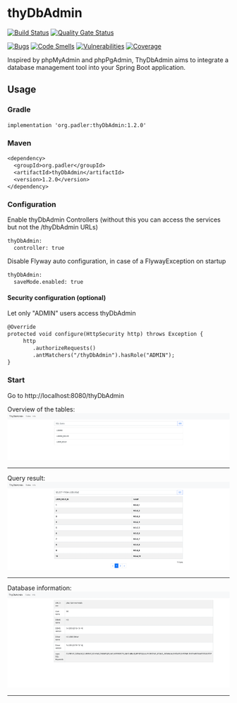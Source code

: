 # thyDbAdmin
[![Build Status](https://api.travis-ci.com/616slayer616/thyDbAdmin.svg?branch=master)](https://travis-ci.com/github/616slayer616/thyDbAdmin)
[![Quality Gate Status](https://sonarcloud.io/api/project_badges/measure?project=616slayer616_thyDbAdmin&metric=alert_status)](https://sonarcloud.io/dashboard?id=616slayer616_thyDbAdmin)

[![Bugs](https://sonarcloud.io/api/project_badges/measure?project=616slayer616_thyDbAdmin&metric=bugs)](https://sonarcloud.io/dashboard?id=616slayer616_thyDbAdmin)
[![Code Smells](https://sonarcloud.io/api/project_badges/measure?project=616slayer616_thyDbAdmin&metric=code_smells)](https://sonarcloud.io/dashboard?id=616slayer616_thyDbAdmin)
[![Vulnerabilities](https://sonarcloud.io/api/project_badges/measure?project=616slayer616_thyDbAdmin&metric=vulnerabilities)](https://sonarcloud.io/dashboard?id=616slayer616_thyDbAdmin)
[![Coverage](https://sonarcloud.io/api/project_badges/measure?project=616slayer616_thyDbAdmin&metric=coverage)](https://sonarcloud.io/dashboard?id=616slayer616_thyDbAdmin)

Inspired by phpMyAdmin and phpPgAdmin, ThyDbAdmin aims to integrate a database management tool into your Spring Boot application.

## Usage

### Gradle
```
implementation 'org.padler:thyDbAdmin:1.2.0'
```

### Maven
```
<dependency>
  <groupId>org.padler</groupId>
  <artifactId>thyDbAdmin</artifactId>
  <version>1.2.0</version>
</dependency>
```

### Configuration

Enable thyDbAdmin Controllers (without this you can access the services but not the /thyDbAdmin URLs)
```
thyDbAdmin:
  controller: true
```

Disable Flyway auto configuration, in case of a FlywayException on startup
```
thyDbAdmin:
  saveMode.enabled: true
```

#### Security configuration (optional)

Let only "ADMIN" users access thyDbAdmin
```
@Override
protected void configure(HttpSecurity http) throws Exception {
     http
        .authorizeRequests()
        .antMatchers("/thyDbAdmin").hasRole("ADMIN");
}
```

### Start

Go to http://localhost:8080/thyDbAdmin

Overview of the tables:
![Overview](/docs/img/overview.png)

---

Query result:
![Select](/docs/img/select.png)

---

Database information:
![Database info](/docs/img/db_info.png)

---
